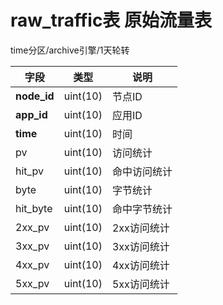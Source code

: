 raw_traffic表 原始流量表
===================

time分区/archive引擎/1天轮转

| 字段  | 类型 | 说明 |
|-------|------|------|
| **node_id** | uint(10) | 节点ID |
| **app_id** | uint(10) | 应用ID|
| **time**| uint(10)| 时间|
| pv| uint(10)| 访问统计|
| hit_pv| uint(10)| 命中访问统计|
| byte| uint(10)| 字节统计|
| hit_byte| uint(10)| 命中字节统计|
| 2xx_pv| uint(10)| 2xx访问统计|
| 3xx_pv| uint(10)| 3xx访问统计|
| 4xx_pv| uint(10)| 4xx访问统计|
| 5xx_pv| uint(10)| 5xx访问统计|
